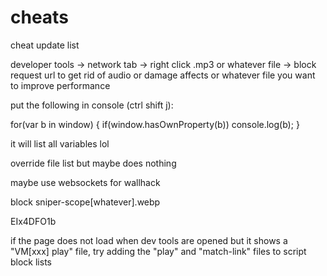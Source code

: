 # cheats
cheat update list

developer tools -> network tab -> right click .mp3 or whatever file -> block request url to get rid of audio or damage affects or whatever file you want to improve performance

put the following in console (ctrl shift j):

for(var b in window) {
    if(window.hasOwnProperty(b)) console.log(b);
}

it will list all variables lol

override file list but maybe does nothing

maybe use websockets for wallhack

block sniper-scope[whatever].webp

EIx4DFO1b

if the page does not load when dev tools are opened but it shows a "VM[xxx] play" file, try adding the "play" and "match-link" files to script block lists
